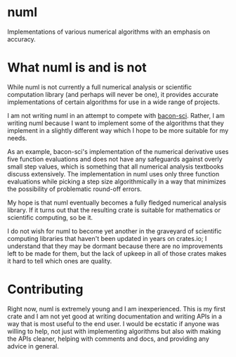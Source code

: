 # numl

Implementations of various numerical algorithms with an emphasis on accuracy.

# What numl is and is not

While numl is not currently a full numerical analysis or scientific computation library (and perhaps will never be one), it provides accurate implementations of certain algorithms for use in a wide range of projects.

I am not writing numl in an attempt to compete with [bacon-sci](https://crates.io/crates/bacon-sci). Rather, I am writing numl because I want to implement some of the algorithms that they implement in a slightly different way which I hope to be more suitable for my needs. 

As an example, bacon-sci's implementation of the numerical derivative uses five function evaluations and does not have any safeguards against overly small step values, which is something that all numerical analysis textbooks discuss extensively. The implementation in numl uses only three function evaluations while picking a step size algorithmically in a way that minimizes the possibility of problematic round-off errors.

My hope is that numl eventually becomes a fully fledged numerical analysis library. If it turns out that the resulting crate is suitable for mathematics or scientific computing, so be it. 

I do not wish for numl to become yet another in the graveyard of scientific computing libraries that haven't been updated in years on crates.io; I understand that they may be dormant because there are no improvements left to be made for them, but the lack of upkeep in all of those crates makes it hard to tell which ones are quality. 

# Contributing

Right now, numl is extremely young and I am inexperienced. This is my first crate and I am not yet good at writing documentation and writing APIs in a way that is most useful to the end user. I would be ecstatic if anyone was willing to help, not just with implementing algorithms but also with making the APIs cleaner, helping with comments and docs, and providing any advice in general.
